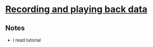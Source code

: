# [Recording and playing back data](http://wiki.ros.org/ROS/Tutorials/Recording%20and%20playing%20back%20data)

## Notes

- I read tutorial
